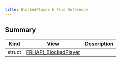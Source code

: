 ```yaml
---
title: BlockedPlayer.h File Reference
---
```


## Summary
| Kind | View | Description |
|------|------|-------------|
|struct|[FRHAPI_BlockedPlayer](/unreal-plugins/all/structfrhapi__blockedplayer/#structFRHAPI__BlockedPlayer)||

